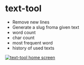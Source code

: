 # text-tool

- Remove new lines
- Generate a slug froma given text
- word count
- char count
- most frequent word
- history of used texts

[![text-tool home screen](https://github.com/marabesi/text-tool/assets/2129872/0393cda9-12f0-4e01-9b7a-fd4e0c18c955)](https://marabesi.github.io/text-tool)

